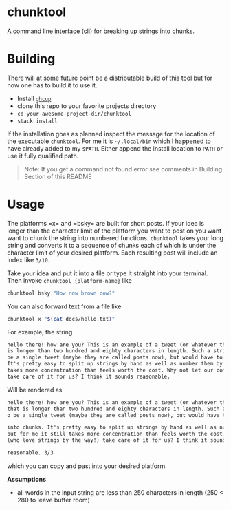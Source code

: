 # chunktool

A command line interface (cli) for breaking up strings into chunks.

# Building

There will at some future point be a distributable build of this tool but for now
one has to build it to use it.

- Install [`ghcup`](https://www.haskell.org/ghcup/install/)
- clone this repo to your favorite projects directory
- `cd your-awesome-project-dir/chunktool`
- `stack install`

If the installation goes as planned inspect the message for the location of the 
executable `chunktool`. For me it is `~/.local/bin` which I happened to have already
added to my `$PATH`. Either append the install location to `PATH` or use it fully
qualified path.

> Note: If you get a command not found error see comments in Building Section of this README

# Usage

The platforms =x= and =bsky= are built for short posts. If your idea is longer than 
the character limit of the platform you want to post on you want want to chunk
the string into numbered functions. `chunktool` takes your long string and converts 
it to a sequence of chunks each of which is under the character limit 
of your desired platform. Each resulting post will include an index like `3/10`.

Take your idea and put it into a file or type it straight into your terminal.
Then invoke `chunktool {platform-name}` like

``` sh
chunktool bsky "How now brown cow?"
```

You can also forward text from a file like

``` sh
chunktool x "$(cat docs/hello.txt)"
```

For example, the string

``` txt
hello there! how are you? This is an example of a tweet (or whatever they are called now) that
is longer than two hundred and eighty characters in length. Such a string would not be able to
be a single tweet (maybe they are called posts now), but would have to be split up into chunks.
It's pretty easy to split up strings by hand as well as number them by hand, but for me it still
takes more concentration than feels worth the cost. Why not let our computer friends (who love strings by the way!)
take care of it for us? I think it sounds reasonable.
```

Will be rendered as

``` txt
hello there! how are you? This is an example of a tweet (or whatever they are called now)
that is longer than two hundred and eighty characters in length. Such a string would not be able t
o be a single tweet (maybe they are called posts now), but would have to be split up 1/3

into chunks. It's pretty easy to split up strings by hand as well as number them by hand,
but for me it still takes more concentration than feels worth the cost. Why not let our computer friends
(who love strings by the way!) take care of it for us? I think it sounds 2/3

reasonable. 3/3
```

which you can copy and past into your desired platform.

**Assumptions**

- all words in the input string are less than 250 characters in length (250 < 280 to leave buffer room)
